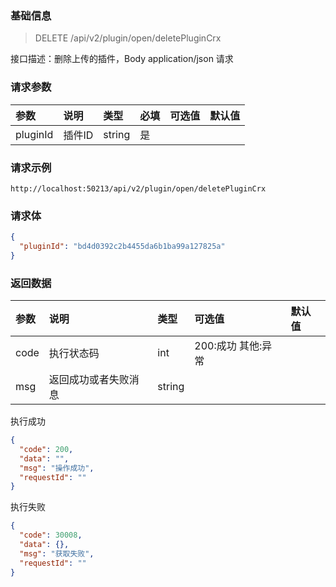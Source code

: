 ### 基础信息

> DELETE /api/v2/plugin/open/deletePluginCrx

接口描述：删除上传的插件，Body application/json 请求

### 请求参数

| 参数 | 说明 | 类型 | 必填 | 可选值 | 默认值 |
| :--- | :--- | :-- | :--- | :---- | :----- |
| pluginId | 插件ID | string | 是 | | |

### 请求示例

```
http://localhost:50213/api/v2/plugin/open/deletePluginCrx
```

### 请求体

```json
{
  "pluginId": "bd4d0392c2b4455da6b1ba99a127825a"
}
```

### 返回数据

| 参数 | 说明 | 类型 | 可选值 | 默认值 |
| :--- | :-- | :--- | :----- | :---- |
| code | 执行状态码 | int | 200:成功 其他:异常 | |
| msg  | 返回成功或者失败消息 | string | | |

执行成功

```json
{
  "code": 200,
  "data": "",
  "msg": "操作成功",
  "requestId": ""
}
```

执行失败

```json
{
  "code": 30008,
  "data": {},
  "msg": "获取失败",
  "requestId": ""
}
```

